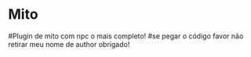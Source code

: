 # Mito
#Plugin de mito com npc o mais completo!
#se pegar o código favor não retirar meu nome de author obrigado!
